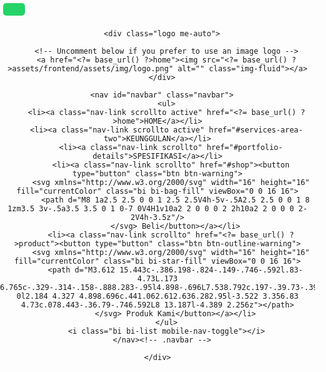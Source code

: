 <!DOCTYPE html>
<html lang="en">

<head>
  <meta charset="utf-8">
  <meta content="width=device-width, initial-scale=1.0" name="viewport">

  <title>Hanampi.com</title>
  <meta content="" name="description">
  <meta content="" name="keywords">

  <!-- Favicons -->
  <link href="<?= base_url() ?>assets/frontend/assets/img/LOGO.jpg" rel="icon">
  <link href="<?= base_url() ?>assets/frontend/assets/img/LOGO.jpg" rel="apple-touch-icon">

  <!-- Google Fonts -->
  <link href="https://fonts.googleapis.com/css?family=Open+Sans:300,300i,400,400i,600,600i,700,700i|Raleway:300,300i,400,400i,600,600i,700,700i,900" rel="stylesheet">

  <!-- Vendor CSS Files -->
  <link href="<?= base_url() ?>assets/frontend/assets/vendor/animate.css/animate.min.css" rel="stylesheet">
  <link href="<?= base_url() ?>assets/frontend/assets/vendor/aos/aos.css" rel="stylesheet">
  <link href="<?= base_url() ?>assets/frontend/assets/vendor/bootstrap/css/bootstrap.min.css" rel="stylesheet">
  <link href="<?= base_url() ?>assets/frontend/assets/vendor/bootstrap-icons/bootstrap-icons.css" rel="stylesheet">
  <link href="<?= base_url() ?>assets/frontend/assets/vendor/boxicons/css/boxicons.min.css" rel="stylesheet">
  <link href="<?= base_url() ?>assets/frontend/assets/vendor/glightbox/css/glightbox.min.css" rel="stylesheet">
  <link href="<?= base_url() ?>assets/frontend/assets/vendor/swiper/swiper-bundle.min.css" rel="stylesheet">

  <!-- Template Main CSS File -->
  <link href="<?= base_url() ?>assets/frontend/assets/css/style.css" rel="stylesheet">
  <link rel="stylesheet" href="https://cdn.jsdelivr.net/npm/swiper@10/swiper-bundle.min.css"
/>
<script src="https://kit.fontawesome.com/8e2a013e27.js" crossorigin="anonymous"></script>
  <style>
    body {
    font-family: Arial, sans-serif;
    margin: 0;
    padding: 0;
}

.floating-icons {
    position: fixed;
    top: 50%;
    right: 10px;
    transform: translateY(-50%);
    display: flex;
    flex-direction: column;
    gap: 10px;
    z-index: 1000;
}

.floating-icons a:hover {
    transform: scale(1.1);
}

.floating-icons img {
    width: 100%;
    height: 100%;
    border-radius: 50%;
}
    html,
    body {
      position: relative;
      height: 100%;
    }

    body {
      background: #eee;
      font-family: Helvetica Neue, Helvetica, Arial, sans-serif;
      font-size: 14px;
      color: #000;
      margin: 0;
      padding: 0;
    }

    swiper-container {
      width: 100%;
      padding-top: 50px;
      padding-bottom: 50px;
    }

    swiper-slide {
      background-color: #ffffff;
      background-position: center;
      background-size: cover;
      width: 300px;
      height: 300px;
      display: flex;
      border-radius: 10px;
    }

    swiper-slide img {
      display: block;
      width: 100%;
      height: 100%;
    }
  </style>
</head>

<body>
  <div class="floating-icons">
  <a
    href="https://api.whatsapp.com/send?text=<?php echo urlencode($title . ' ' . base_url('product/' . $product_id)); ?>"
    class="share-button whatsapp"><i class="fab fa-whatsapp"></i></a>
    <!-- Tombol Share ke Facebook -->
  <a 
    href="https://www.facebook.com/sharer/sharer.php?u=<?php echo urlencode($title . ' ' . base_url('product/' . $product_id)); ?>" 
    target="_blank" class="share-button facebook"><i class="fab fa-facebook-f"></i></a>
  </div>

  <!-- ======= Top Bar ======= -->
  <!-- <section id="topbar" class="d-flex align-items-center">
    <div class="container d-flex justify-content-center justify-content-md-between">
      <div class="contact-info d-flex align-items-center">
        <i class="bi bi-envelope-fill"></i><a href="mailto:contact@example.com">info@example.com</a>
        <i class="bi bi-phone-fill phone-icon"></i> +1 5589 55488 55
      </div>
      <div class="social-links d-none d-md-block">
        <a href="#" class="twitter"><i class="bi bi-twitter"></i></a>
        <a href="#" class="facebook"><i class="bi bi-facebook"></i></a>
        <a href="#" class="instagram"><i class="bi bi-instagram"></i></a>
        <a href="#" class="linkedin"><i class="bi bi-linkedin"></i></i></a>
      </div>
    </div>
  </section> -->

  <!-- ======= Header ======= -->
  <header id="header" class="d-flex align-items-center">
    <div class="container d-flex align-items-center">

      <div class="logo me-auto">
        
        <!-- Uncomment below if you prefer to use an image logo -->
        <a href="<?= base_url() ?>home"><img src="<?= base_url() ?>assets/frontend/assets/img/logo.png" alt="" class="img-fluid"></a>
      </div>

      <nav id="navbar" class="navbar">
        <ul>
        <li><a class="nav-link scrollto active" href="<?= base_url() ?>home">HOME</a></li>
        <li><a class="nav-link scrollto active" href="#services-area-two">KEUNGGULAN</a></li>
          <li><a class="nav-link scrollto" href="#portfolio-details">SPESIFIKASI</a></li>
          <li><a class="nav-link scrollto" href="#shop"><button type="button" class="btn btn-warning">
          <svg xmlns="http://www.w3.org/2000/svg" width="16" height="16" fill="currentColor" class="bi bi-bag-fill" viewBox="0 0 16 16">
            <path d="M8 1a2.5 2.5 0 0 1 2.5 2.5V4h-5v-.5A2.5 2.5 0 0 1 8 1zm3.5 3v-.5a3.5 3.5 0 1 0-7 0V4H1v10a2 2 0 0 0 2 2h10a2 2 0 0 0 2-2V4h-3.5z"/>
            </svg> Beli</button></a></li>
          <li><a class="nav-link scrollto" href="<?= base_url() ?>product"><button type="button" class="btn btn-outline-warning">
          <svg xmlns="http://www.w3.org/2000/svg" width="16" height="16" fill="currentColor" class="bi bi-star-fill" viewBox="0 0 16 16">
            <path d="M3.612 15.443c-.386.198-.824-.149-.746-.592l.83-4.73L.173 6.765c-.329-.314-.158-.888.283-.95l4.898-.696L7.538.792c.197-.39.73-.39.927 0l2.184 4.327 4.898.696c.441.062.612.636.282.95l-3.522 3.356.83 4.73c.078.443-.36.79-.746.592L8 13.187l-4.389 2.256z"></path>
            </svg> Produk Kami</button></a></li>
        </ul>
        <i class="bi bi-list mobile-nav-toggle"></i>
      </nav><!-- .navbar -->

    </div>
  </header><!-- End Header -->

  

  <!-- ======= Hero Section ======= -->
  <link rel="stylesheet" href="https://cdnjs.cloudflare.com/ajax/libs/font-awesome/6.0.0-beta3/css/all.min.css">
    <style>
        .share-button {
            display: inline-block;
            padding: 10px 15px;
            margin: 5px;
            color: white;
            text-decoration: none;
            border-radius: 5px;
            font-family: Arial, sans-serif;
        }

        .share-button.facebook {
            background-color: #4267B2;
        }

        .share-button.facebook:hover {
            background-color: #365899;
        }

        .share-button.whatsapp {
            background-color: #25D366;
        }

        .share-button.whatsapp:hover {
            background-color: #1DA851;
        }

        .share-button i {
            margin-right: 5px;
        }
    </style>
  <div class="main-banner" id="home">
            <div
                class="d-table"
                style="background-image: url('<?= base_url() ?>/assets/frontend/images/background.jpg');">
                <div class="d-table-cell c">
                    <div class="container">
                        <div class="row h-100 justify-content-center align-items-center">
                            <div class="col-lg-8">
                                <div class="hero-content text-left text-white" data-aos="fade-right">
                                    <h1 class="text-white" style="text-transform: uppercase;"><?= $title; ?></h1>
                                    <div class="text-white">
                                        <h4><?= $deskripsi; ?></h4>
                                    </div>
                                    <a
                                        href="https://api.whatsapp.com/send?text=<?php echo urlencode($title . ' ' . base_url('product/' . $product_id)); ?>"
                                        class="share-button whatsapp"><i class="fab fa-whatsapp"></i></a>
                                        <!-- Tombol Share ke Facebook -->
                                    <a 
                                        href="https://www.facebook.com/sharer/sharer.php?u=<?php echo urlencode($title . ' ' . base_url('product/' . $product_id)); ?>" 
                                        target="_blank" class="share-button facebook"><i class="fab fa-facebook-f"></i></a>
                                        
                                    <a
                                        href="#services-area-two"
                                        class="btn-get-started animate__animated animate__fadeInUp scrollto">Keunggulan</a>
                                    <a
                                        href="<?= base_url() . 'assets/backend/images/brosur/' . $brosur; ?>"
                                        class="btn-get-started animate__animated animate__fadeInUp scrollto">
                                        <i class="bi bi-download"></i>
                                        Brosur</a>
                                    <!-- <i class="fa fa-check-circle"></i> -->
                                </div>
                            </div>
                            <div class="col-lg-4">
                                <div class="entry-img" data-aos="fade-left">
                                    <img
                                        src="<?= base_url() . 'assets/backend/images/product/' . $image; ?>"
                                        alt=""
                                        class="img-fluid">
                                </div>
                            </div>
                        </div>
                    </div>
                </div>
            </div>
        </div>

        <!--FITUR DESC-->
        <section class="services-area-two" id="services-area-two">
            <div class="container" data-aos="fade-up">
                <div class="title">
                    <h2>Keunggulan</h2>
                    <p>Keunggulan Pupuk
                        <?= $title; ?>
                    </p>
                </div>
                <div class="row">
                    <?php
                 $split_tag = explode(",", $keunggulan);
                    foreach ($split_tag as $keunggulan) :
                    ?>
                    <div class="col-lg-3 col-md-6">
                        <div class="single-services-box">
                            <div class="icon">
                                <i class="fa-solid fa-seedling" style='font-size:48px;color:green'></i>
                            </div>
                            <h3><?= $keunggulan; ?></h3>
                        </div>
                    </div>
                    <?php endforeach; ?>
                </div>
            </div>
        </section>


            <!-- ======= Portfolio Details Section ======= -->
            <section id="portfolio-details" class="portfolio-details">
                <div class="container" data-aos="fade-up">
                    <div class="row gy-4">
                        <div class="col-4 col-lg-3">
                            <div class="portfolio-details-slider swiper">
                                <div class="swiper-wrapper align-items-center">
                                    <div class="swiper-slide">
                                        <img
                                            src="<?= base_url() . 'assets/backend/images/product/' . $image; ?>"
                                            alt="">
                                    </div>
                                </div>
                                <div class="swiper-pagination"></div>
                            </div>
                        </div>
                        <div class="col-8 col-lg-9">
                            <div class="portfolio-info">
                                <h3 class="mb-3">Spesifikasi</h3>
                                <ul style="list-style-type:circle; margin-left: 35px;">
                                    <?php
                                $split_spek = explode(",", $spesifikasi);
                                    foreach ($split_spek as $spesifikasi) :
                                    ?>
                                    <li><?= $spesifikasi; ?></li>
                                    <?php endforeach; ?>
                                </ul>
                            </div>
                        </div>
                    </div>
                </section>
                <!-- End Portfolio Details Section -->

            <!-- ======= Portfolio Details Section ======= -->
            <section id="shop" class="shop">
                <div
                    class="shop-info" 
                    style="background-image: url('<?= base_url() ?>/assets/frontend/images/shop-hsk.png');">
                    <div class="shop-content text-left" data-aos="fade-right">
                        <h1 class="" style="text-transform:">Pembelian</h1>
                        <h4>Mendapatkan produk kami kini lebih mudah dengan menghubungi mitra penjualan atau kontak person kami</h4>
                        <a href="https://api.whatsapp.com/send?phone=6285815338115&text=hello" class="btn-get-wa animate__animated animate__fadeInUp scrollto float"><i class="bi bi-whatsapp"></i> Whatsapp 
                        </a>
                        <a href="mailto:bizteam@hanampi.com?subject=hello%20team%20marketing%20hanampi%20&body=Saya%20mau%20order%20produk%"
                        class="btn-get-email animate__animated animate__fadeInUp scrollto"><i class="bi bi-envelope"></i>
                        Email</a>
                    </div>

                </div>

            </section>


            <footer id="footer">
    <div class="footer-top">
      <div class="container">
        <div class="row">
          <div class="col-lg-4 col-md-6 footer-info">
            <div class="logo me-auto">
              <!-- Uncomment below if you prefer to use an image logo -->
              <a href=""><img src="<?= base_url() ?>/assets/frontend/assets/img/logo.png" alt="" class="img-fluid"></a>
            </div>
            <p>
            PT Hanampi Sejahtera Kahuripan merupakan Produsen Pupuk di Indonesia 
            yang memproduksi berbagai macam pupuk dan bahan kimia untuk solusi agroindustri.<br>
            </p>
            <div class="social-links mt-3">
              <a href="https://www.instagram.com/hanampisejahterakahuripan?igsh=c2Vld3N2cmM3cDky" class="instagram">
                <i class="bx bxl-instagram"></i>
              </a>
              <a href="https://www.tiktok.com/@pt.hsk?_t=8jQdEouMe3U&_r=1" class="google-plus">
                <i class="bx bxl-tiktok"></i>
              </a>

            </div>
            
          </div>
          <div class="col-lg-4 col-md-6 footer-links">
            <h4>KANTOR PUSAT</h4>
            <ul>
              <li><span style="color:#fbeba3;">ALAMAT<span><br>
                <span>Beta Maspion Blok I,Kawasan Industri Maspion, Jalan Manyar KM 25 Desa Manyar  Sidomukti,
                Gresik 61151, Jawa Timur, Indonesia</span>
               </li>
               <li><span style="color:#fbeba3;">TELEPON<span><br>
                <span>031-3930722, 031-3930723</span>
               </li>
              
            </ul>
          </div>

          <div class="col-lg-4 col-md-6 footer-links">
            <h4>PUSAT PELAYANAN</h4>
            <ul>
            <li><span style="color:#fbeba3;">JAM OPERASIONAL<span><br>
                <span>Hari Senin s/d jum'at, pukul 08.00 - 17.00 WIB</span>
               </li>
               <ul>
            <li><span style="color:#fbeba3;">SMS/WHATSAPP<span><br>
                <span><a href="https://api.whatsapp.com/send?phone=6281249900020&text=hello%20PT%20HSK,%20Saya%20Mau%20Bertanya%">081249900020</a></span>
               </li>
               <li><span style="color:#fbeba3;">Email<span><br>
                <span><a href="mailto:bizteam@hanampi.com?">bizteam@hanampi.com</a></span>
               </li>
            </ul>
          </div>

        </div>
      </div>
    </div>

    <div class="container">
    <div class="row">
    <div class="col-md-8">
      <div class="copyright">
        <span>Hak Cipta © 2023 PT Hanampi Sejahtera Kahuripan. All Rights Reserved.</span><br>
        <span>Untuk tampilan terbaik gunakan Mozilla Firefox atau Google Chrome.</span>
      </div>
    </div>
    <div class="col-md-4">
      <div class="credits">
      <img src="<?= base_url() . 'assets/frontend/images/icon-iso.png'; ?>" alt="" class="img-fluid">
      </div>
      <div class="pengunjung">
       <span>Total Pengunjung : <?php echo number_format($all_visitors); ?></span>
       </div>
    </div>
    </div>
    </div>

  </footer><!-- End Footer -->

  <a href="#" class="back-to-top d-flex align-items-center justify-content-center"><i class="bi bi-arrow-up-short"></i></a>

  <!-- Vendor JS Files -->
  <script src="<?= base_url() ?>assets/frontend/assets/vendor/purecounter/purecounter_vanilla.js"></script>
  <script src="<?= base_url() ?>assets/frontend/assets/vendor/aos/aos.js"></script>
  <script src="<?= base_url() ?>assets/frontend/assets/vendor/bootstrap/js/bootstrap.bundle.min.js"></script>
  <script src="<?= base_url() ?>assets/frontend/assets/vendor/glightbox/js/glightbox.min.js"></script>
  <script src="<?= base_url() ?>assets/frontend/assets/vendor/isotope-layout/isotope.pkgd.min.js"></script>
  <script src="<?= base_url() ?>assets/frontend/assets/vendor/swiper/swiper-bundle.min.js"></script>
  <script src="<?= base_url() ?>assets/frontend/assets/vendor/php-email-form/validate.js"></script>

  <!-- Template Main JS File -->
  <script src="<?= base_url() ?>assets/frontend/assets/js/main.js"></script>
  
<script src="https://cdn.jsdelivr.net/npm/swiper@10/swiper-bundle.min.js"></script>
<script src="https://cdn.jsdelivr.net/npm/swiper@10/swiper-element-bundle.min.js"></script>



</body>
</html>
